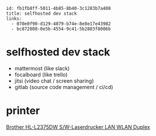 ```
id: fb1fb8ff-5011-4b85-8b40-3c1283b7a408
title: selfhosted dev stack
links:
  - 070e0f90-d129-4079-b74e-8e8e17e43982
  - bc872808-0e5b-4554-9c41-5b2883f8006b
```

# selfhosted dev stack

* mattermost (like slack)
* focalboard (like trello) 
* jitsi (video chat / screen sharing)
* gitlab (source code management / ci/cd)

# printer

[Brother HL-L2375DW S/W-Laserdrucker LAN WLAN Duplex][1]

[1]: https://www.cyberport.de/pc-und-zubehoer/drucker-scanner/laserdrucker/brother/pdp/6510-191/brother-hl-l2375dw-s-w-laserdrucker-lan-wlan-duplex.html
